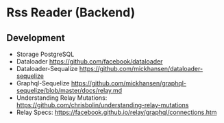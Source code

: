 # Rss Reader (Backend)

## Development

 * Storage PostgreSQL
 * Dataloader https://github.com/facebook/dataloader
 * Dataloader-Sequalize https://github.com/mickhansen/dataloader-sequelize
 * Graphql-Sequelize https://github.com/mickhansen/graphql-sequelize/blob/master/docs/relay.md
 * Understanding Relay Mutations: https://github.com/chrisbolin/understanding-relay-mutations
 * Relay Specs: https://facebook.github.io/relay/graphql/connections.htm

